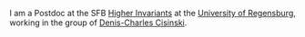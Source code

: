 I am a Postdoc at the SFB [Higher Invariants](https://www-app.uni-regensburg.de/Fakultaeten/MAT/sfb-higher-invariants/index.php/SFB1085) at the [University of Regensburg](./https://www.uni-regensburg.de/index.html.en), working in the group of [Denis-Charles Cisinski](./http://www.mathematik.uni-regensburg.de/cisinski/).
